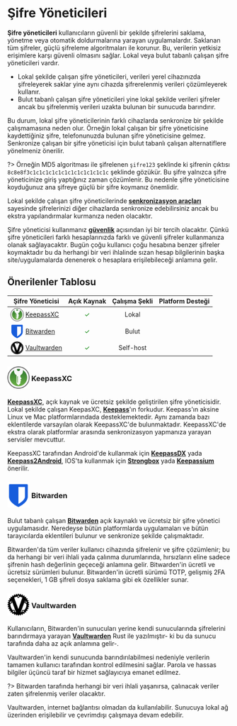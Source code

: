 <!-- NOTLAR 
 - Bu kategoride lokal ve bulut tabanlı şifre yöneticileri ayrı ayrı eklenebilir- tek bir tabloda belirtilebilir ancak lokal ve bulut tabanlı şifre yöneticilerinin farkı anlatılmalıdır. 
 - Tablo eklemeyi unutmayın 
 - Uygun görseller eklemeyi unutmayın.
 - İçerik kuralları ve ekleme yapmak sayfalarını ziyaret edebilirsiniz -->

# Şifre Yöneticileri

**Şifre yöneticileri** kullanıcıların güvenli bir şekilde şifrelerini saklama, yönetme veya otomatik doldurmalarına yarayan uygulamalardır. Saklanan tüm şifreler, güçlü şifreleme algoritmaları ile korunur. Bu, verilerin yetkisiz erişimlere karşı güvenli olmasını sağlar. Lokal veya bulut tabanlı çalışan şifre yöneticileri vardır.

* Lokal şekilde çalışan şifre yöneticileri, verileri yerel cihazınızda şifreleyerek saklar yine aynı cihazda şifrerelenmiş verileri çözümleyerek kullanır.
* Bulut tabanlı çalışan şifre yöneticileri yine lokal şekilde verileri şifreler ancak bu şifrelenmiş verileri uzakta bulunan bir sunucuda barındırır. 

Bu durum, lokal şifre yöneticilerinin farklı cihazlarda senkronize bir şekilde çalışmamasına neden olur. Örneğin lokal çalışan bir şifre yöneticisine kaydettiğiniz şifre, telefonunuzda bulunan şifre yöneticisine gelmez. Senkronize çalışan bir şifre yöneticisi için bulut tabanlı çalışan alternatiflere yönelmeniz önerilir. 

?> Örneğin MD5 algoritması ile şifrelenen `şifre123` şeklinde ki şifrenin çıktısı `8c8e8f3c1c1c1c1c1c1c1c1c1c1c1c1c` şeklinde gözükür. Bu şifre yalnızca şifre yöneticinize giriş yaptığınız zaman çözümlenir. Bu nedenle şifre yöneticisine koyduğunuz ana şifreye 
güçlü bir şifre koymanız önemlidir.


Lokal şekilde çalışan şifre yöneticilerinde [**senkronizasyon araçları**](https://guvendekal.org/#/senkronizasyon) sayesinde şifrelerinizi diğer cihazlarda senkronize edebilirsiniz ancak bu ekstra yapılandırmalar kurmanıza neden olacaktır.

Şifre yöneticisi kullanmanız [**güvenlik**](https://guvendekal.org/#/guvenlik) açısından iyi bir tercih olacaktır. Çünkü şifre yöneticileri farklı hesaplarınızda farklı ve güvenli şifreler kullanmanıza olanak sağlayacaktır. Bugün çoğu kullanıcı çoğu hesabına benzer şifreler koymaktadır bu da herhangi bir veri ihlalinde sızan hesap bilgilerinin başka site/uygulamalarda denenerek o hesaplara erişilebileceği anlamına gelir.

## Önerilenler Tablosu

| Şifre Yöneticisi | Açık Kaynak | Çalışma Şekli         | Platform Desteği         |
|-------------------|:-------------:|:-----------------------:|:--------------------------:|
| <img src="docs/images/keepassxc.png" alt="KeepassXC" style="width: 30px; height: 30px; vertical-align: middle; display: inline-block;"> <span style="vertical-align: middle; display: inline-block;"> [KeepassXC](https://keepassxc.org/) </span> | <span style="color: green;">✓</span>        | Lokal                 | <i class="fa-solid fa-globe"></i> <i class="fa-brands fa-windows"></i> <i class="fa-brands fa-apple"></i> <i class="fa-brands fa-linux"></i> |
| <img src="docs/images/bitwarden.png" alt="Bitwarden" style="width: 30px; height: auto; vertical-align: middle; display: inline-block;"> <span style="vertical-align: middle; display: inline-block;"> [Bitwarden](https://bitwarden.com/) </span> | <span style="color: green;">✓</span>        | Bulut                 | <i class="fa-solid fa-globe"></i> <i class="fa-brands fa-windows"></i> <i class="fa-brands fa-apple"></i> <i class="fa-brands fa-linux"></i> <i class="fa-brands fa-android"></i> <i class="fa-brands fa-app-store-ios"></i> |
| <img src="docs/images/vaultwarden.png" alt="Vaultwarden" style="width: 30px; height: 30px; vertical-align: middle; display: inline-block;"> <span style="vertical-align: middle; display: inline-block;"> [Vaultwarden](https://github.com/dani-garcia/vaultwarden ) </span> | <span style="color: green;">✓</span>        | Self-host             | <i class="fa-brands fa-windows"></i> <i class="fa-brands fa-apple"></i> <i class="fa-brands fa-linux"></i> <i class="fa-brands fa-android"></i> <i class="fa-brands fa-app-store-ios"></i> |

### <span style="display: inline-block; vertical-align: middle;"><img src="docs/images/keepassxc.png" alt="KeepassXC" style="width: 50px; height: auto;"> </span> <span style="display: inline-block; vertical-align: middle;"> KeepassXC

[**KeepassXC**](https://keepassxc.org/), açık kaynak ve ücretsiz şekilde geliştirilen şifre yöneticisidir. Lokal şekilde çalışan KeepasXC, [**Keepass**](https://keepass.info/)'ın forkudur. Keepass'ın aksine Linux ve Mac platformlarındada desteklemektedir. Aynı zamanda bazı eklentilerde varsayılan olarak KeepassXC'de bulunmaktadır. KeepassXC'de ekstra olarak platformlar arasında senkronizasyon yapmanıza yarayan servisler mevcuttur.

KeepassXC tarafından Android'de kullanmak için [**KeepassDX**](https://play.google.com/store/apps/details?id=com.kunzisoft.keepass.free) yada [**Keepass2Android**](https://play.google.com/store/apps/details?id=keepass2android.keepass2android), IOS'ta kullanmak için [**Strongbox**](https://apps.apple.com/us/app/strongbox-password-manager/id897283731) yada [**Keepassium**](https://apps.apple.com/us/app/keepassium-keepass-passwords/id1435127111) önerilir.

### <span style="display: inline-block; vertical-align: middle;"><img src="docs/images/bitwarden.png" alt="Bitwarden" style="width: 50px; height: auto;"> </span> <span style="display: inline-block; vertical-align: middle;"> Bitwarden

Bulut tabanlı çalışan [**Bitwarden**](https://bitwarden.com/) açık kaynaklı ve ücretsiz bir şifre yönetici uygulamasıdır. Neredeyse bütün platformlarda uygulamaları ve bütün tarayıcılarda eklentileri bulunur ve senkronize şekilde çalışmaktadır. 

Bitwarden'da tüm veriler kullanıcı cihazında şifrelenir ve şifre çözümlenir; bu da herhangi bir veri ihlali yada çalınma durumlarında, hırsızların eline sadece şifrenin hash değerlinin geçeceği anlamına gelir. Bitwarden'in ücretli ve ücretsiz sürümleri bulunur. Bitwarden'in ücretli sürümü TOTP, gelişmiş 2FA seçenekleri, 1 GB şifreli dosya saklama gibi ek özellikler sunar.

### <span style="display: inline-block; vertical-align: middle;"><img src="docs/images/vaultwarden.png" alt="Vaultwarden" style="width: 50px; height: auto;"> </span> <span style="display: inline-block; vertical-align: middle;"> Vaultwarden

Kullanıcıların, Bitwarden'in sunucuları yerine kendi sunucularında şifrelerini barındırmaya yarayan [**Vaultwarden**](https://github.com/dani-garcia/vaultwarden) Rust ile yazılmıştır- ki bu da sunucu tarafında daha az açık anlamına gelir-. 

Vaultwarden'in kendi sunucunda barındırılabilmesi nedeniyle verilerin tamamen kullanıcı tarafından kontrol edilmesini sağlar. Parola ve hassas bilgiler üçüncü taraf bir hizmet sağlayıcıya emanet edilmez.

?> Bitwarden tarafında herhangi bir veri ihlali yaşanırsa, çalınacak veriler zaten şifrelenmiş veriler olacaktır.

Vaultwarden, internet bağlantısı olmadan da kullanılabilir. Sunucuya lokal ağ üzerinden erişilebilir ve çevrimdışı çalışmaya devam edebilir.





